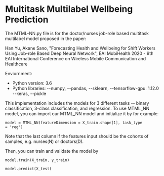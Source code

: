 # Multitask Multilabel Wellbeing Prediction

The MTML-NN.py file is for the doctor/nurses job-role based multitask multilabel model proposed in the paper:

Han Yu, Akane Sano, "Forecasting Health and Wellbeing for Shift Workers Using Job-role Based Deep Neural Network", EAI MobiHealth 2020 - 9th EAI International Conference on Wireless Mobile Communication and Healthcare

Enviornment:
- Python version: 3.6
- Python libraries:
--numpy,
--pandas,
--sklearn,
--tensorflow-gpu: 1.12.0
--keras,
--pickle

This implementation includes the models for 3 different tasks -- binary classification, 3-class classification, and regression. To use MTML_NN model, you can import our MTML_NN model and initialize it by for example:

<code>model = MTML_NN(featureDimension = X_train.shape[1], task_type = 'reg')</code>

Note that the last column if the features input should be the cohorts of samples, e.g. nurses(N) or doctors(D).

Then, you can train and validate the model by

<code>model.train(X_train, y_train)</code>

<code>model.predict(X_test)</code>
